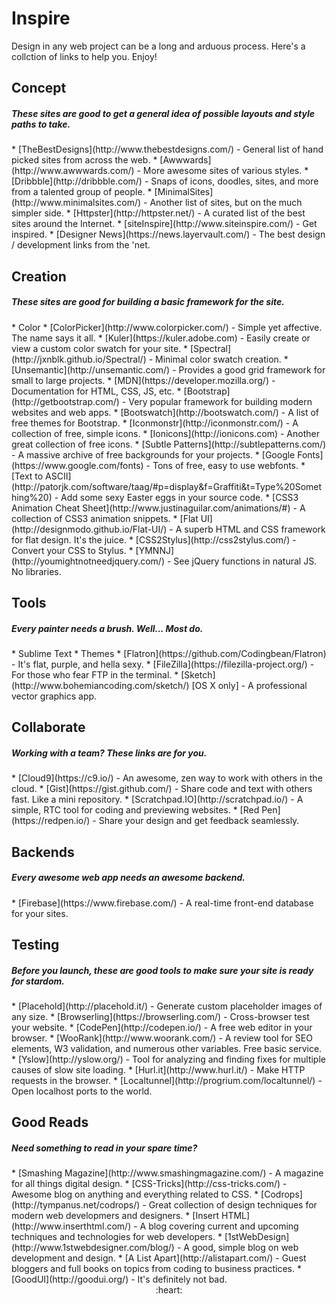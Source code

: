 Inspire
===

Design in any web project can be a long and arduous process. Here's a collction of links to help you. Enjoy!

## Concept 
<h5>These sites are good to get a general idea of possible layouts and style paths to take.</h5>
* [TheBestDesigns](http://www.thebestdesigns.com/) - General list of hand picked sites from across the web.
* [Awwwards](http://www.awwwards.com/) - More awesome sites of various styles.
* [Dribbble](http://dribbble.com/) - Snaps of icons, doodles, sites, and more from a talented group of people.
* [MinimalSites](http://www.minimalsites.com/) - Another list of sites, but on the much simpler side.
* [Httpster](http://httpster.net/) - A curated list of the best sites around the Internet.
* [siteInspire](http://www.siteinspire.com/) - Get inspired.
* [Designer News](https://news.layervault.com/) - The best design / development links from the 'net.

## Creation
<h5>These sites are good for building a basic framework for the site.</h5>
* Color
  * [ColorPicker](http://www.colorpicker.com/) - Simple yet affective. The name says it all.
  * [Kuler](https://kuler.adobe.com) - Easily create or view a custom color swatch for your site.
  * [Spectral](http://jxnblk.github.io/Spectral/) - Minimal color swatch creation.
* [Unsemantic](http://unsemantic.com/) - Provides a good grid framework for small to large projects.
* [MDN](https://developer.mozilla.org/) - Documentation for HTML, CSS, JS, etc.
* [Bootstrap](http://getbootstrap.com/) - Very popular framework for building modern websites and web apps.
  * [Bootswatch](http://bootswatch.com/) - A list of free themes for Bootstrap.
* [Iconmonstr](http://iconmonstr.com/) - A collection of free, simple icons.
* [Ionicons](http://ionicons.com) - Another great collection of free icons.
* [Subtle Patterns](http://subtlepatterns.com/) - A massive archive of free backgrounds for your projects.
* [Google Fonts](https://www.google.com/fonts) - Tons of free, easy to use webfonts.
* [Text to ASCII](http://patorjk.com/software/taag/#p=display&f=Graffiti&t=Type%20Something%20) - Add some sexy Easter eggs in your source code.
* [CSS3 Animation Cheat Sheet](http://www.justinaguilar.com/animations/#) - A collection of CSS3 animation snippets.
* [Flat UI](http://designmodo.github.io/Flat-UI/) - A superb HTML and CSS framework for flat design. It's the juice.
* [CSS2Stylus](http://css2stylus.com/) - Convert your CSS to Stylus.
* [YMNNJ](http://youmightnotneedjquery.com/) - See jQuery functions in natural JS. No libraries.

## Tools
<h5>Every painter needs a brush. Well... Most do.</h5>
* Sublime Text
  * Themes
    * [Flatron](https://github.com/Codingbean/Flatron) - It's flat, purple, and hella sexy.
* [FileZilla](https://filezilla-project.org/) - For those who fear FTP in the terminal.
* [Sketch](http://www.bohemiancoding.com/sketch/) [OS X only] - A professional vector graphics app.

## Collaborate
<h5>Working with a team? These links are for you.</h5>
* [Cloud9](https://c9.io/) - An awesome, zen way to work with others in the cloud.
* [Gist](https://gist.github.com/) - Share code and text with others fast. Like a mini repository.
* [Scratchpad.IO](http://scratchpad.io/) - A simple, RTC tool for coding and previewing websites.
* [Red Pen](https://redpen.io/) - Share your design and get feedback seamlessly.

## Backends
<h5>Every awesome web app needs an awesome backend.</h5>
* [Firebase](https://www.firebase.com/) - A real-time front-end database for your sites.

## Testing
<h5>Before you launch, these are good tools to make sure your site is ready for stardom.</h5>
* [Placehold](http://placehold.it/) - Generate custom placeholder images of any size.
* [Browserling](https://browserling.com/) - Cross-browser test your website.
* [CodePen](http://codepen.io/) - A free web editor in your browser.
* [WooRank](http://www.woorank.com/) - A review tool for SEO elements, W3 validation, and numerous other variables. Free basic service.
* [Yslow](http://yslow.org/) - Tool for analyzing and finding fixes for multiple causes of slow site loading.
* [Hurl.it](http://www.hurl.it/) - Make HTTP requests in the browser.
* [Localtunnel](http://progrium.com/localtunnel/) - Open localhost ports to the world.

## Good Reads
<h5>Need something to read in your spare time?</h5>
* [Smashing Magazine](http://www.smashingmagazine.com/) - A magazine for all things digital design.
* [CSS-Tricks](http://css-tricks.com/) - Awesome blog on anything and everything related to CSS.
* [Codrops](http://tympanus.net/codrops/) - Great collection of design techniques for modern web developmers and designers.
* [Insert HTML](http://www.inserthtml.com/) - A blog covering current and upcoming techniques and technologies for web developers.
* [1stWebDesign](http://www.1stwebdesigner.com/blog/) - A good, simple blog on web development and design.
* [A List Apart](http://alistapart.com/) - Guest bloggers and full books on topics from coding to business practices.
* [GoodUI](http://goodui.org/) - It's definitely not bad.

<div align="center">:heart:</div>
